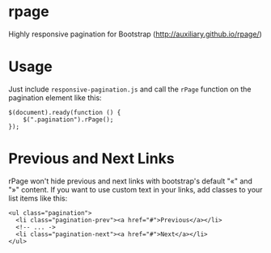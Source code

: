 rpage 
=====

Highly responsive pagination for Bootstrap (http://auxiliary.github.io/rpage/)


Usage
=====

Just include `responsive-pagination.js` and call the `rPage` function on the pagination element like this:

    $(document).ready(function () {
        $(".pagination").rPage();
    }); 
    
Previous and Next Links
=======================

rPage won't hide previous and next links with bootstrap's default "«" and "»" content. If you want to use custom text in
your links, add classes to your list items like this:

    <ul class="pagination">
      <li class="pagination-prev"><a href="#">Previous</a></li>
      <!-- ... ->
      <li class="pagination-next"><a href="#">Next</a></li>
    </ul>
